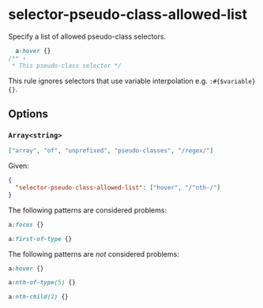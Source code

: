 # selector-pseudo-class-allowed-list

Specify a list of allowed pseudo-class selectors.

<!-- prettier-ignore -->
```css
  a:hover {}
/** ↑
 * This pseudo-class selector */
```

This rule ignores selectors that use variable interpolation e.g. `:#{$variable} {}`.

## Options

### `Array<string>`

```json
["array", "of", "unprefixed", "pseudo-classes", "/regex/"]
```

Given:

```json
{
  "selector-pseudo-class-allowed-list": ["hover", "/^nth-/"]
}
```

The following patterns are considered problems:

<!-- prettier-ignore -->
```css
a:focus {}
```

<!-- prettier-ignore -->
```css
a:first-of-type {}
```

The following patterns are _not_ considered problems:

<!-- prettier-ignore -->
```css
a:hover {}
```

<!-- prettier-ignore -->
```css
a:nth-of-type(5) {}
```

<!-- prettier-ignore -->
```css
a:nth-child(2) {}
```
